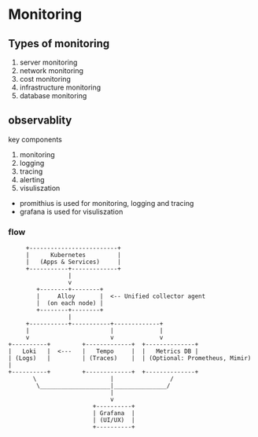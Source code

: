 # Monitoring

## Types of monitoring
 1. server monitoring
 2. network monitoring
 3. cost monitoring
 4. infrastructure monitoring
 5. database monitoring


## observablity 
key components
1. monitoring
2. logging
3. tracing
4. alerting
5. visuliszation

- promithius is used for monitoring, logging and tracing
- grafana is used for visuliszation


### flow
```
     +-------------------------+
     |      Kubernetes         |
     |   (Apps & Services)     |
     +-----------+-------------+
                 |
                 v
        +--------+--------+
        |     Alloy       |  <-- Unified collector agent
        |  (on each node) |
        +--------+--------+
                 |
     +-----------+-----------+-------------+
     |                       |             |
     v                       v             v
+----------+         +-------------+  +--------------+
|   Loki   |  <---   |   Tempo     |  |   Metrics DB |
| (Logs)   |         | (Traces)    |  | (Optional: Prometheus, Mimir) |
+----------+         +-------------+  +--------------+
       \                     |                /
        \____________________|_______________/
                             |
                             v
                        +----------+
                        | Grafana  |
                        | (UI/UX)  |
                        +----------+

```
